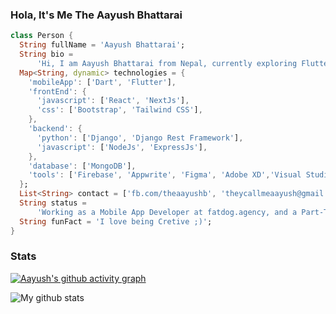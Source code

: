 ### Hola, It's Me The Aayush Bhattarai
```dart
class Person {
  String fullName = 'Aayush Bhattarai';
  String bio =
      'Hi, I am Aayush Bhattarai from Nepal, currently exploring Flutter and Dart.';
  Map<String, dynamic> technologies = {
    'mobileApp': ['Dart', 'Flutter'],
    'frontEnd': {
      'javascript': ['React', 'NextJs'],
      'css': ['Bootstrap', 'Tailwind CSS'],
    },
    'backend': {
      'python': ['Django', 'Django Rest Framework'],
      'javascript': ['NodeJs', 'ExpressJs'],
    },
    'database': ['MongoDB'],
    'tools': ['Firebase', 'Appwrite', 'Figma', 'Adobe XD','Visual Studio Code', 'Android Studio'],
  };
  List<String> contact = ['fb.com/theaayushb', 'theycallmeaayush@gmail.com'];
  String status =
      'Working as a Mobile App Developer at fatdog.agency, and a Part-Time Freelancer';
  String funFact = 'I love being Cretive ;)';
}
```

### Stats
[![Aayush's github activity graph](https://activity-graph.herokuapp.com/graph?username=coder-Aayush&theme=react-dark)](https://github.com/ashutosh00710/github-readme-activity-graph)



<img align="center" src="https://github-readme-streak-stats.herokuapp.com?user=coder-Aayush&theme=vue-dark&hide_border=true&date_format=M%20j%5B%2C%20Y%5D" alt="My github stats" />

